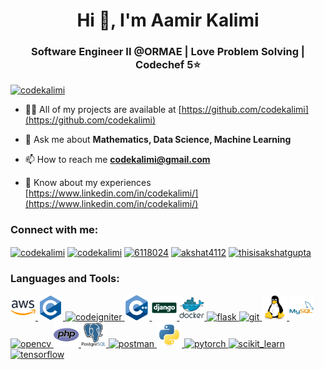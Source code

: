 <h1 align="center">Hi 👋, I'm Aamir Kalimi</h1>
<h3 align="center">Software Engineer II  @ORMAE | Love Problem Solving | Codechef 5⭐️</h3>

[//]: # (<p align="left"> <img src="https://komarev.com/ghpvc/?username=codekalimi&label=Profile%20views&color=0e75b6&style=flat" alt="codekalimi" /> </p>)

<p align="left"> <a href="https://twitter.com/codekalimi" target="blank"><img src="https://img.shields.io/twitter/follow/codekalimi?logo=twitter&style=for-the-badge" alt="codekalimi" /></a>
</p>

- 👨‍💻 All of my projects are available at [https://github.com/codekalimi](https://github.com/codekalimi)

- 💬 Ask me about **Mathematics, Data Science, Machine Learning**

- 📫 How to reach me **codekalimi@gmail.com**

- 📄 Know about my experiences [https://www.linkedin.com/in/codekalimi/](https://www.linkedin.com/in/codekalimi/)

<h3 align="left">Connect with me:</h3>
<p align="left">
<a href="https://twitter.com/codekalimi" target="blank"><img align="center" src="https://cdn.jsdelivr.net/npm/simple-icons@2.18.0/icons/twitter.svg" alt="codekalimi" height="30" width="40" /></a>
<a href="https://linkedin.com/in/codekalimi" target="blank"><img align="center" src="https://cdn.jsdelivr.net/npm/simple-icons@2.18.0/icons/linkedin.svg" alt="codekalimi" height="30" width="40" /></a>
<a href="https://stackoverflow.com/users/6118024" target="blank"><img align="center" src="https://cdn.jsdelivr.net/npm/simple-icons@2.18.0/icons/stackoverflow.svg" alt="6118024" height="30" width="40" /></a>
<a href="https://kaggle.com/akshat4112" target="blank"><img align="center" src="https://cdn.jsdelivr.net/npm/simple-icons@2.18.0/icons/kaggle.svg" alt="akshat4112" height="30" width="40" /></a>
<a href="https://instagram.com/thisisakshatgupta" target="blank"><img align="center" src="https://cdn.jsdelivr.net/npm/simple-icons@2.18.0/icons/instagram.svg" alt="thisisakshatgupta" height="30" width="40" /></a>
<!-- <a href="https://www.hackerrank.com/akshat_rg" target="blank"><img align="center" src="https://raw.githubusercontent.com/rahuldkjain/github-profile-readme-generator/neutral-icons/src/images/icons/Social/hackerrank.svg" alt="akshat_rg" height="30" width="40" /></a>
<a href="https://www.leetcode.com/akshat4112" target="blank"><img align="center" src="https://raw.githubusercontent.com/rahuldkjain/github-profile-readme-generator/neutral-icons/src/images/icons/Social/leet-code.svg" alt="akshat4112" height="30" width="40" /></a> -->
</p>

<h3 align="left">Languages and Tools:</h3>
<p align="left"> <a href="https://aws.amazon.com" target="_blank"> <img src="https://raw.githubusercontent.com/devicons/devicon/master/icons/amazonwebservices/amazonwebservices-original-wordmark.svg" alt="aws" width="40" height="40"/> </a> <a href="https://www.cprogramming.com/" target="_blank"> <img src="https://raw.githubusercontent.com/devicons/devicon/master/icons/c/c-original.svg" alt="c" width="40" height="40"/> </a> <a href="https://codeigniter.com" target="_blank"> <img src="https://cdn.worldvectorlogo.com/logos/codeigniter.svg" alt="codeigniter" width="40" height="40"/> </a> <a href="https://www.w3schools.com/cpp/" target="_blank"> <img src="https://raw.githubusercontent.com/devicons/devicon/master/icons/cplusplus/cplusplus-original.svg" alt="cplusplus" width="40" height="40"/> </a> <a href="https://www.djangoproject.com/" target="_blank"> <img src="https://raw.githubusercontent.com/devicons/devicon/master/icons/django/django-original.svg" alt="django" width="40" height="40"/> </a> <a href="https://www.docker.com/" target="_blank"> <img src="https://raw.githubusercontent.com/devicons/devicon/master/icons/docker/docker-original-wordmark.svg" alt="docker" width="40" height="40"/> </a> <a href="https://flask.palletsprojects.com/" target="_blank"> <img src="https://www.vectorlogo.zone/logos/pocoo_flask/pocoo_flask-icon.svg" alt="flask" width="40" height="40"/> </a> <a href="https://git-scm.com/" target="_blank"> <img src="https://www.vectorlogo.zone/logos/git-scm/git-scm-icon.svg" alt="git" width="40" height="40"/> </a> <a href="https://www.linux.org/" target="_blank"> <img src="https://raw.githubusercontent.com/devicons/devicon/master/icons/linux/linux-original.svg" alt="linux" width="40" height="40"/> </a> <a href="https://www.mysql.com/" target="_blank"> <img src="https://raw.githubusercontent.com/devicons/devicon/master/icons/mysql/mysql-original-wordmark.svg" alt="mysql" width="40" height="40"/> </a> <a href="https://opencv.org/" target="_blank"> <img src="https://www.vectorlogo.zone/logos/opencv/opencv-icon.svg" alt="opencv" width="40" height="40"/> </a> <a href="https://www.php.net" target="_blank"> <img src="https://raw.githubusercontent.com/devicons/devicon/master/icons/php/php-original.svg" alt="php" width="40" height="40"/> </a> <a href="https://www.postgresql.org" target="_blank"> <img src="https://raw.githubusercontent.com/devicons/devicon/master/icons/postgresql/postgresql-original-wordmark.svg" alt="postgresql" width="40" height="40"/> </a> <a href="https://postman.com" target="_blank"> <img src="https://www.vectorlogo.zone/logos/getpostman/getpostman-icon.svg" alt="postman" width="40" height="40"/> </a> <a href="https://www.python.org" target="_blank"> <img src="https://raw.githubusercontent.com/devicons/devicon/master/icons/python/python-original.svg" alt="python" width="40" height="40"/> </a> <a href="https://pytorch.org/" target="_blank"> <img src="https://www.vectorlogo.zone/logos/pytorch/pytorch-icon.svg" alt="pytorch" width="40" height="40"/> </a> <a href="https://scikit-learn.org/" target="_blank"> <img src="https://upload.wikimedia.org/wikipedia/commons/0/05/Scikit_learn_logo_small.svg" alt="scikit_learn" width="40" height="40"/> </a> <a href="https://www.tensorflow.org" target="_blank"> <img src="https://www.vectorlogo.zone/logos/tensorflow/tensorflow-icon.svg" alt="tensorflow" width="40" height="40"/> </a> </p>